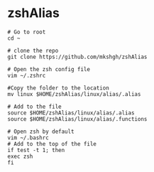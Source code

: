 # zshAlias
    # Go to root
    cd ~
    
    # clone the repo
    git clone https://github.com/mkshgh/zshAlias
    
    # Open the zsh config file
    vim ~/.zshrc
    
    #Copy the folder to the location
    mv linux $HOME/zshAlias/linux/alias/.alias
    
    # Add to the file
    source $HOME/zshAlias/linux/alias/.alias
    source $HOME/zshAlias/linux/alias/.functions
    
    # Open zsh by default
    vim ~/.bashrc
    # Add to the top of the file
    if test -t 1; then
    exec zsh
    fi
